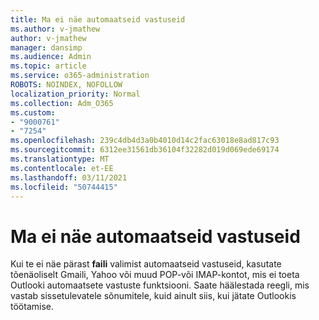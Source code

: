 ```yaml
---
title: Ma ei näe automaatseid vastuseid
ms.author: v-jmathew
author: v-jmathew
manager: dansimp
ms.audience: Admin
ms.topic: article
ms.service: o365-administration
ROBOTS: NOINDEX, NOFOLLOW
localization_priority: Normal
ms.collection: Adm_O365
ms.custom:
- "9000761"
- "7254"
ms.openlocfilehash: 239c4db4d3a0b4010d14c2fac63018e8ad817c93
ms.sourcegitcommit: 6312ee31561db36104f32282d019d069ede69174
ms.translationtype: MT
ms.contentlocale: et-EE
ms.lasthandoff: 03/11/2021
ms.locfileid: "50744415"
---
```

# <a name="i-dont-see-automatic-replies"></a>Ma ei näe automaatseid vastuseid

Kui te ei näe pärast **faili** valimist automaatseid vastuseid, kasutate tõenäoliselt Gmaili, Yahoo või muud POP-või IMAP-kontot, mis ei toeta Outlooki automaatsete vastuste funktsiooni. Saate häälestada reegli, mis vastab sissetulevatele sõnumitele, kuid ainult siis, kui jätate Outlookis töötamise.
